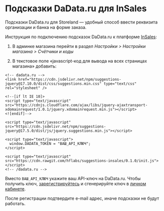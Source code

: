 # Подсказки DaData.ru для InSales

Подсказки DaData.ru для Storeland — удобный способ ввести реквизита организации и банка на форме заказа.

Инструкция по подключению подсказок DaData.ru к платформе [InSales](https://www.insales.ru/):

1. В админке магазина перейти в раздел *Настройки > Настройки магазина > Счётчики и коды*

2. В текстовое поле «javascript-код для вывода на всех страницах магазина» добавить:
```
<!-- dadata.ru -->
<link href="https://cdn.jsdelivr.net/npm/suggestions-jquery@17.10.0/dist/css/suggestions.min.css" type="text/css" rel="stylesheet" />

<!--[if lt IE 10]>
<script type="text/javascript" src="https://cdnjs.cloudflare.com/ajax/libs/jquery-ajaxtransport-xdomainrequest/1.0.1/jquery.xdomainrequest.min.js"></script>
<![endif]-->

<script type="text/javascript" src="https://cdn.jsdelivr.net/npm/suggestions-jquery@17.5.0/dist/js/jquery.suggestions.min.js"></script>

<script type="text/javascript">
  window.DADATA_TOKEN = "ВАШ_API_КЛЮЧ";
</script>

<script type="text/javascript" src="https://cdn.rawgit.com/hflabs/suggestions-insales/0.1.0/init.js"></script>
<!-- /dadata.ru -->
```
Вместо `ВАШ_API_КЛЮЧ` укажите ваш API-ключ на DaData.ru. Чтобы получить ключ,  [зарегистрируйтесь](https://dadata.ru/#registration_popup) и сгенерируйте ключ в [личном кабинете](https://dadata.ru/profile/#info).

После регистрации подтвердите e-mail адрес, иначе подсказки не будут работать.
